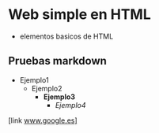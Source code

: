 # Web simple en HTML

+ elementos basicos de HTML

## Pruebas markdown
+ Ejemplo1
  + Ejemplo2
     + **Ejemplo3**
       + *Ejemplo4*
>
[link www.google.es]
